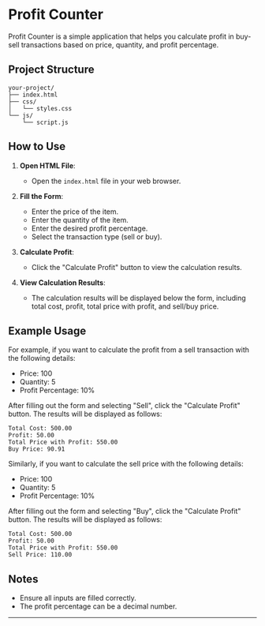 # Profit Counter

Profit Counter is a simple application that helps you calculate profit in buy-sell transactions based on price, quantity, and profit percentage.

## Project Structure

```
your-project/
├── index.html
├── css/
│   └── styles.css
└── js/
    └── script.js
```

## How to Use

1. **Open HTML File**:
   - Open the `index.html` file in your web browser.

2. **Fill the Form**:
   - Enter the price of the item.
   - Enter the quantity of the item.
   - Enter the desired profit percentage.
   - Select the transaction type (sell or buy).

3. **Calculate Profit**:
   - Click the "Calculate Profit" button to view the calculation results.

4. **View Calculation Results**:
   - The calculation results will be displayed below the form, including total cost, profit, total price with profit, and sell/buy price.

## Example Usage

For example, if you want to calculate the profit from a sell transaction with the following details:
- Price: 100
- Quantity: 5
- Profit Percentage: 10%

After filling out the form and selecting "Sell", click the "Calculate Profit" button. The results will be displayed as follows:
```
Total Cost: 500.00
Profit: 50.00
Total Price with Profit: 550.00
Buy Price: 90.91
```

Similarly, if you want to calculate the sell price with the following details:
- Price: 100
- Quantity: 5
- Profit Percentage: 10%

After filling out the form and selecting "Buy", click the "Calculate Profit" button. The results will be displayed as follows:
```
Total Cost: 500.00
Profit: 50.00
Total Price with Profit: 550.00
Sell Price: 110.00
```

## Notes
- Ensure all inputs are filled correctly.
- The profit percentage can be a decimal number.

---
